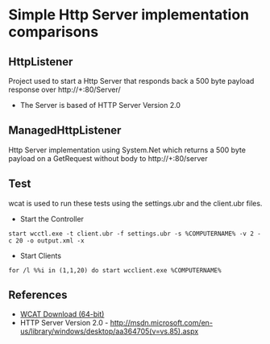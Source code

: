 Simple Http Server implementation comparisons
==========

## HttpListener ##
Project used to start a Http Server that responds back a 500 byte payload response over http://+:80/Server/
 - The Server is based of HTTP Server Version 2.0

## ManagedHttpListener ##
Http Server implementation using System.Net which returns a 500 byte payload on a GetRequest without body to http://+:80/server

## Test ##

wcat is used to run these tests using the settings.ubr and the client.ubr files.

- Start the Controller
```
start wcctl.exe -t client.ubr -f settings.ubr -s %COMPUTERNAME% -v 2 -c 20 -o output.xml -x 
```

- Start Clients 
```
for /l %%i in (1,1,20) do start wcclient.exe %COMPUTERNAME%
```


## References ##

- [WCAT Download (64-bit)](http://www.iis.net/community/default.aspx?tabid=34&g=6&i=1467)
- HTTP Server Version 2.0 - http://msdn.microsoft.com/en-us/library/windows/desktop/aa364705(v=vs.85).aspx